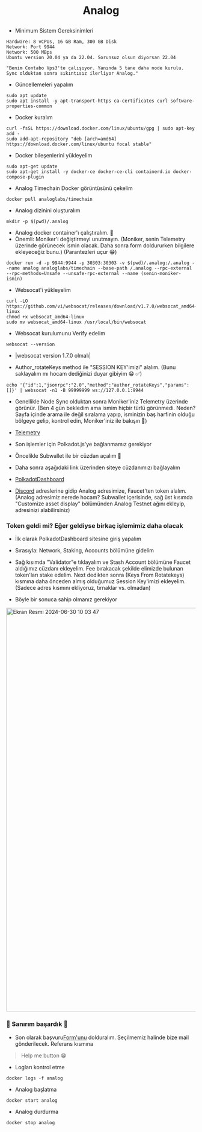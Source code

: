 <p align="center">
</p>
<h1>
<p align="center"> Analog </p>
</h1>


* Minimum Sistem Gereksinimleri

```console
Hardware: 8 vCPUs, 16 GB Ram, 300 GB Disk
Network: Port 9944
Network: 500 MBps
Ubuntu version 20.04 ya da 22.04. Sorunsuz olsun diyorsan 22.04

"Benim Contabo Vps3'te çalışıyor. Yanında 5 tane daha node kurulu. Sync olduktan sonra sıkıntısız ilerliyor Analog."
```


* Güncellemeleri yapalım

```console
sudo apt update
sudo apt install -y apt-transport-https ca-certificates curl software-properties-common
```

* Docker kuralım

```console
curl -fsSL https://download.docker.com/linux/ubuntu/gpg | sudo apt-key add -
sudo add-apt-repository "deb [arch=amd64] https://download.docker.com/linux/ubuntu focal stable"
```

* Docker bileşenlerini yükleyelim

```console
sudo apt-get update
sudo apt-get install -y docker-ce docker-ce-cli containerd.io docker-compose-plugin
```

* Analog Timechain Docker görüntüsünü çekelim

```console
docker pull analoglabs/timechain
```

* Analog dizinini oluşturalım
```console
mkdir -p $(pwd)/.analog
```

* Analog docker container'ı çalıştıralım. 🐅
* Önemli: Moniker'i değiştirmeyi unutmayın. (Moniker, senin Telemetry üzerinde görünecek ismin olacak. Daha sonra form doldururken bilgilere ekleyeceğiz bunu.) (Parantezleri uçur 😁) 

```console
docker run -d -p 9944:9944 -p 30303:30303 -v $(pwd)/.analog:/.analog --name analog analoglabs/timechain --base-path /.analog --rpc-external --rpc-methods=Unsafe --unsafe-rpc-external --name (senin-moniker-ismin)
```


* Websocat'i yükleyelim

```console
curl -LO https://github.com/vi/websocat/releases/download/v1.7.0/websocat_amd64-linux
chmod +x websocat_amd64-linux
sudo mv websocat_amd64-linux /usr/local/bin/websocat
```

* Websocat kurulumunu Verify edelim

```console
websocat --version
```

* |websocat version 1.7.0 olmalı|

* Author_rotateKeys method ile "SESSION KEY'imizi" alalım. (Bunu saklayalım mı hocam dediğinizi duyar gibiyim 😁 ✅)


```console
echo '{"id":1,"jsonrpc":"2.0","method":"author_rotateKeys","params":[]}' | websocat -n1 -B 99999999 ws://127.0.0.1:9944
```


* Genellikle Node Sync olduktan sonra Moniker'iniz Telemetry üzerinde görünür. (Ben 4 gün bekledim ama ismim hiçbir türlü görünmedi. Neden? Sayfa içinde arama ile değil sıralama yapıp, isminizin baş harfinin olduğu bölgeye gelip, kontrol edin, Moniker'iniz ile bakışın 🐅) 

* [Telemetry](https://telemetry.analog.one/)




* Son işlemler için Polkadot.js'ye bağlanmamız gerekiyor
* Öncelikle Subwallet ile bir cüzdan açalım 🐅
* Daha sonra aşağıdaki link üzerinden siteye cüzdanımızı bağlayalım
* [PolkadotDashboard](https://polkadot.js.org/apps/?rpc=wss%3A%2F%2Frpc.testnet.analog.one###/accounts/)
* [Discord](https://discord.com/invite/analog/) adreslerine gidip Analog adresimize, Faucet'ten token alalım. (Analog adresimiz nerede hocam? Subwallet içerisinde, sağ üst kısımda "Customize asset display" bölümünden Analog Testnet ağını ekleyip, adresinizi alabilirsiniz)


### Token geldi mi? Eğer geldiyse birkaç işlemimiz daha olacak

* İlk olarak PolkadotDashboard sitesine giriş yapalım
* Sırasıyla: Network, Staking, Accounts bölümüne gidelim
* Sağ kısımda "Validator"e tıklayalım ve Stash Account bölümüne Faucet aldığımız cüzdanı ekleyelim. Fee bırakacak şekilde elimizde bulunan token'ları stake edelim. Next dedikten sonra (Keys From Rotatekeys) kısmına daha önceden almış olduğumuz Session Key'imizi ekleyelim. (Sadece adres kısmını ekliyoruz, tırnaklar vs. olmadan)


* Böyle bir sonuca sahip olmanız gerekiyor
<img width="1071" alt="Ekran Resmi 2024-06-30 10 03 47" src="https://github.com/kaplanbitcoin1/Analog-Node/assets/98455323/72228575-41e5-4ffa-9e73-b9108c0e5cd1">



### 🐅 Sanırım başardık 🐅



* Son olarak başvuru[Form'unu](https://l5d87lam6fy.typeform.com/to/kwlADm6U/) dolduralım. Seçilmemiz halinde bize mail gönderilecek. Referans kısmına

 

> Help me button 😁

* Logları kontrol etme
  
```console
docker logs -f analog
```
* Analog başlatma
```console
docker start analog
```
* Analog durdurma
```console
docker stop analog
```


